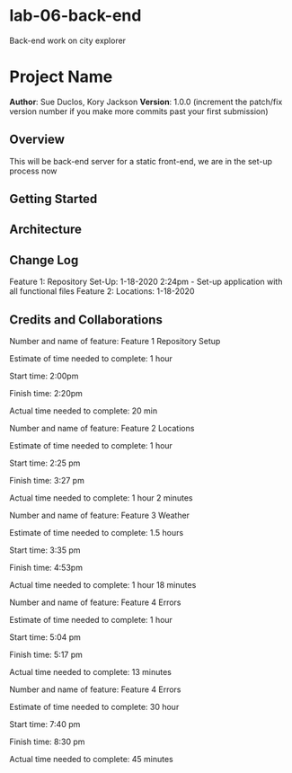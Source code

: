 # lab-06-back-end
Back-end work on city explorer

# Project Name

**Author**: Sue Duclos, Kory Jackson
**Version**: 1.0.0 (increment the patch/fix version number if you make more commits past your first submission)

## Overview
This will be back-end server for a static front-end, we are in the set-up process now 

## Getting Started
<!-- What are the steps that a user must take in order to build this app on their own machine and get it running? -->

## Architecture
<!-- Provide a detailed description of the application design. What technologies (languages, libraries, etc) you're using, and any other relevant design information. -->

## Change Log
<!-- Use this area to document the iterative changes made to your application as each feature is successfully implemented. Use time stamps. Here's an examples:

01-01-2001 4:59pm - Application now has a fully-functional express server, with a GET route for the location resource. -->
Feature 1: Repository Set-Up: 1-18-2020 2:24pm - Set-up application with all functional files
Feature 2: Locations: 1-18-2020

## Credits and Collaborations
<!-- Give credit (and a link) to other people or resources that helped you build this application. -->

Number and name of feature: Feature 1 Repository Setup

Estimate of time needed to complete: 1 hour

Start time: 2:00pm

Finish time: 2:20pm

Actual time needed to complete: 20 min

Number and name of feature: Feature 2 Locations

Estimate of time needed to complete: 1 hour

Start time: 2:25 pm

Finish time: 3:27 pm

Actual time needed to complete: 1 hour 2 minutes

Number and name of feature: Feature 3 Weather

Estimate of time needed to complete: 1.5 hours

Start time: 3:35 pm 

Finish time: 4:53pm

Actual time needed to complete: 1 hour 18 minutes

Number and name of feature: Feature 4 Errors

Estimate of time needed to complete: 1 hour

Start time: 5:04 pm

Finish time: 5:17 pm

Actual time needed to complete: 13 minutes

Number and name of feature: Feature 4 Errors

<!-- lab 7 features -->

Estimate of time needed to complete: 30 hour

Start time: 7:40 pm

Finish time: 8:30 pm

Actual time needed to complete: 45 minutes